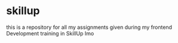 # skillup
this is a repository for all my assignments given during my frontend Development training in SkillUp Imo

